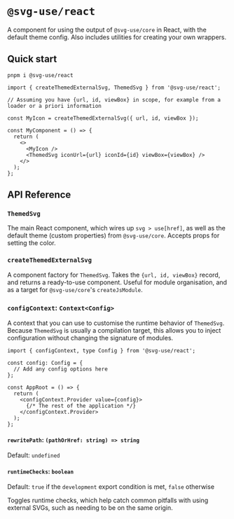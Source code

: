 # `@svg-use/react`

A component for using the output of `@svg-use/core` in React, with the default
theme config. Also includes utilities for creating your own wrappers.

## Quick start

```shell
pnpm i @svg-use/react
```

```tsx
import { createThemedExternalSvg, ThemedSvg } from '@svg-use/react';

// Assuming you have {url, id, viewBox} in scope, for example from a loader or a priori information

const MyIcon = createThemedExternalSvg({ url, id, viewBox });

const MyComponent = () => {
  return (
    <>
      <MyIcon />
      <ThemedSvg iconUrl={url} iconId={id} viewBox={viewBox} />
    </>
  );
};
```

## API Reference

### `ThemedSvg`

The main React component, which wires up `svg > use[href]`, as well as the
default theme (custom properties) from `@svg-use/core`. Accepts props for
setting the color.

### `createThemedExternalSvg`

A component factory for `ThemedSvg`. Takes the `{url, id, viewBox}` record, and
returns a ready-to-use component. Useful for module organisation, and as a
target for `@svg-use/core`'s `createJsModule`.

### `configContext`: `Context<Config>`

A context that you can use to customise the runtime behavior of `ThemedSvg`.
Because `ThemedSvg` is usually a compilation target, this allows you to inject
configuration without changing the signature of modules.

```tsx
import { configContext, type Config } from '@svg-use/react';

const config: Config = {
  // Add any config options here
};

const AppRoot = () => {
  return (
    <configContext.Provider value={config}>
      {/* The rest of the application */}
    </configContext.Provider>
  );
};
```

#### `rewritePath`: `(pathOrHref: string) => string`

Default: `undefined`

#### `runtimeChecks`: `boolean`

Default: `true` if the `development` export condition is met, `false` otherwise

Toggles runtime checks, which help catch common pitfalls with using external
SVGs, such as needing to be on the same origin.
